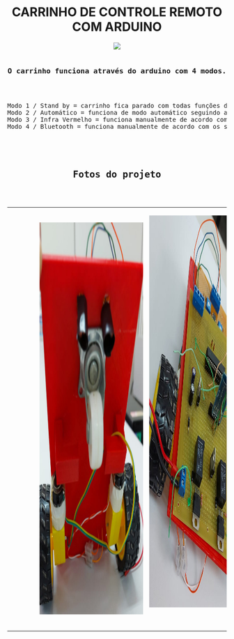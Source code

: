 <!-- README CARRO CONTROLADO POR CONTROLE REMOTO COM ARDUINO>
<!-- README IR CAR WITH ARDUINO -->

<h1 align="center"> CARRINHO DE CONTROLE REMOTO COM ARDUINO </h1>

<div align="center">
<img src = "https://media.giphy.com/media/DADPAT9e6NCLlsTBeK/giphy.gif">
</div>
<pre>
<h3 align="center">O carrinho funciona através do arduino com 4 modos.</h3>
<p align="justify">
Modo 1 / Stand by = carrinho fica parado com todas funções desligadas para poupar energia.
Modo 2 / Automático = funciona de modo automático seguindo a linha feita com fita isolante.
Modo 3 / Infra Vermelho = funciona manualmente de acordo com os sinais do controle remoto.
Modo 4 / Bluetooth = funciona manualmente de acordo com os sinais enviados pelo bluetooth.
</p>
    </pre>

<pre>
<h2 align="center">Fotos do projeto</h2>
<table>
<tr align="left">
<td>
        <img src = "https://github.com/VictorKashima/IR_CAR_ARUINO/blob/main/FOTOS%20DO%20PROJETO/Chassis.jpeg?raw=true" 
        alt="Foto do chassis"
        height="900"
        width="500"
        >

<td>
        <img src = "https://github.com/VictorKashima/IR_CAR_ARUINO/blob/main/FOTOS%20DO%20PROJETO/Superior%20sem%20capota.jpeg?raw=true" 
        alt="Foto superior"
        height="900"
        width="500"
        >

</pre>
</tr>



